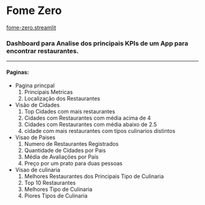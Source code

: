 # Fome Zero

[fome-zero.streamlit](https://fome-zero.streamlit.app/)

### Dashboard para Analise dos principais KPIs de um App para encontrar restaurantes.
---
#### Paginas:

* Pagina princpal
    1. Principais Metricas
    2. Localização dos Restaurantes
* Visão de Cidades
    1. Top Cidades com mais restaurantes
    2. Cidades com Restaurantes com média acima de 4
    3. Cidades com Restaurantes com média abaixo de 2.5
    4. cidade com mais restaurantes com tipos culinarios distintos
* Visao de Paises
    1. Numero de Restaurantes Registrados
    2. Quantidade de Cidades por Pais
    3. Média de Avaliações por País
    4. Preço por um prato para duas pessoas
* Visao de culinaria
    1. Melhores Restaurantes dos Principais Tipo de Culinaria
    2. Top 10 Restaurantes
    3. Melhores Tipo de Culinaria
    4. Piores Tipos de Culinaria
